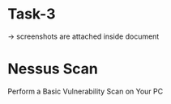 # Task-3
-> screenshots are attached inside document
# Nessus Scan
Perform a Basic Vulnerability Scan on Your PC

